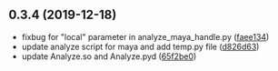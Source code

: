 ## 0.3.4 (2019-12-18)

* fixbug for "local" parameter in analyze_maya_handle.py ([faee134](https://github.com/renderbus/rayvision_maya/commit/faee134))
* update analyze script for maya and add temp.py file ([d826d63](https://github.com/renderbus/rayvision_maya/commit/d826d63))
* update Analyze.so and Analyze.pyd ([65f2be0](https://github.com/renderbus/rayvision_maya/commit/65f2be0))

